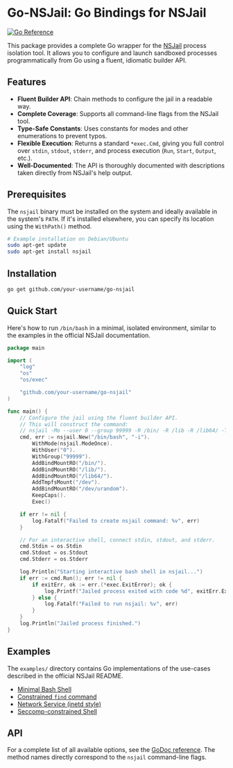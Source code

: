 # Go-NSJail: Go Bindings for NSJail

[![Go Reference](https://pkg.go.dev/badge/github.com/your-username/go-nsjail.svg)](https://pkg.go.dev/github.com/your-username/go-nsjail)

This package provides a complete Go wrapper for the [NSJail](https://github.com/google/nsjail) process isolation tool. It allows you to configure and launch sandboxed processes programmatically from Go using a fluent, idiomatic builder API.

## Features

-   **Fluent Builder API**: Chain methods to configure the jail in a readable way.
-   **Complete Coverage**: Supports all command-line flags from the NSJail tool.
-   **Type-Safe Constants**: Uses constants for modes and other enumerations to prevent typos.
-   **Flexible Execution**: Returns a standard `*exec.Cmd`, giving you full control over `stdin`, `stdout`, `stderr`, and process execution (`Run`, `Start`, `Output`, etc.).
-   **Well-Documented**: The API is thoroughly documented with descriptions taken directly from NSJail's help output.

## Prerequisites

The `nsjail` binary must be installed on the system and ideally available in the system's `PATH`. If it's installed elsewhere, you can specify its location using the `WithPath()` method.

```bash
# Example installation on Debian/Ubuntu
sudo apt-get update
sudo apt-get install nsjail
```

## Installation

```sh
go get github.com/your-username/go-nsjail
```

## Quick Start

Here's how to run `/bin/bash` in a minimal, isolated environment, similar to the examples in the official NSJail documentation.

```go
package main

import (
	"log"
	"os"
	"os/exec"

	"github.com/your-username/go-nsjail"
)

func main() {
	// Configure the jail using the fluent builder API.
	// This will construct the command:
	// nsjail -Mo --user 0 --group 99999 -R /bin/ -R /lib -R /lib64/ -T /dev -R /dev/urandom --keep_caps -- /bin/bash -i
	cmd, err := nsjail.New("/bin/bash", "-i").
		WithMode(nsjail.ModeOnce).
		WithUser("0").
		WithGroup("99999").
		AddBindMountRO("/bin/").
		AddBindMountRO("/lib/").
		AddBindMountRO("/lib64/").
		AddTmpfsMount("/dev").
		AddBindMountRO("/dev/urandom").
		KeepCaps().
		Exec()

	if err != nil {
		log.Fatalf("Failed to create nsjail command: %v", err)
	}

	// For an interactive shell, connect stdin, stdout, and stderr.
	cmd.Stdin = os.Stdin
	cmd.Stdout = os.Stdout
	cmd.Stderr = os.Stderr

	log.Println("Starting interactive bash shell in nsjail...")
	if err := cmd.Run(); err != nil {
		if exitErr, ok := err.(*exec.ExitError); ok {
			log.Printf("Jailed process exited with code %d", exitErr.ExitCode())
		} else {
			log.Fatalf("Failed to run nsjail: %v", err)
		}
	}
	log.Println("Jailed process finished.")
}
```

## Examples

The `examples/` directory contains Go implementations of the use-cases described in the official NSJail README.

-   [Minimal Bash Shell](./examples/minimal_bash/main.go)
-   [Constrained `find` command](./examples/constrained_find/main.go)
-   [Network Service (inetd style)](./examples/network_service/main.go)
-   [Seccomp-constrained Shell](./examples/seccomp_shell/main.go)

## API

For a complete list of all available options, see the [GoDoc reference](https://pkg.go.dev/github.com/your-username/go-nsjail). The method names directly correspond to the `nsjail` command-line flags.